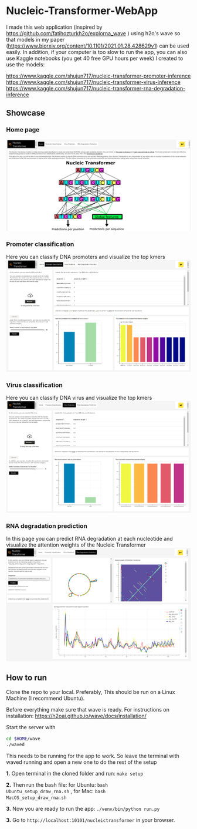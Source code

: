 # Nucleic-Transformer-WebApp



I made this web application (inspired by https://github.com/fatihozturkh2o/explorna_wave
) using h2o's wave so that models in my paper (https://www.biorxiv.org/content/10.1101/2021.01.28.428629v1) can be used easily. In addition, if your computer is too slow to run the app, you can also use Kaggle notebooks (you get 40 free GPU hours per week) I created to use the models:

https://www.kaggle.com/shujun717/nucleic-transformer-promoter-inference <br />
https://www.kaggle.com/shujun717/nucleic-transformer-virus-inference <br />
https://www.kaggle.com/shujun717/nucleic-transformer-rna-degradation-inference <br />

## Showcase

### Home page
![home_page](https://github.com/Shujun-He/Nucleic-Transformer-WebApp/blob/main/files/home_page.png)

### Promoter classification
Here you can classify DNA promoters and visualize the top kmers
![Promoter](https://github.com/Shujun-He/Nucleic-Transformer-WebApp/blob/main/files/promoter_page.png)

### Virus classification
Here you can classify DNA virus and visualize the top kmers
![Virus](https://github.com/Shujun-He/Nucleic-Transformer-WebApp/blob/main/files/virus_page.png)

### RNA degradation prediction
In this page you can predict RNA degradation at each nucleotide and visualize the attention weights of the Nucleic Transformer
![RNA degradation](https://github.com/Shujun-He/Nucleic-Transformer-WebApp/blob/main/files/rna_page.png)





## How to run
Clone the repo to your local. Preferably, This should be run on a Linux Machine (I recommend Ubuntu).

Before everything make sure that wave is ready. 
For instructions on installation: https://h2oai.github.io/wave/docs/installation/ 

Start the server with

```bash
cd $HOME/wave
./waved
```

This needs to be running for the app to work. So leave the terminal with waved running and open a new one to do the rest of the setup


**1.** Open terminal in the cloned folder and run: <code>make setup</code>

**2.** Then run the bash file: for Ubuntu: <code>bash Ubuntu_setup_draw_rna.sh</code> , for Mac: <code>bash MacOS_setup_draw_rna.sh</code>

**3.** Now you are ready to run the app: <code>./venv/bin/python run.py</code>   

**3.** Go to <code>http://localhost:10101/nucleictransformer</code> in your browser.
